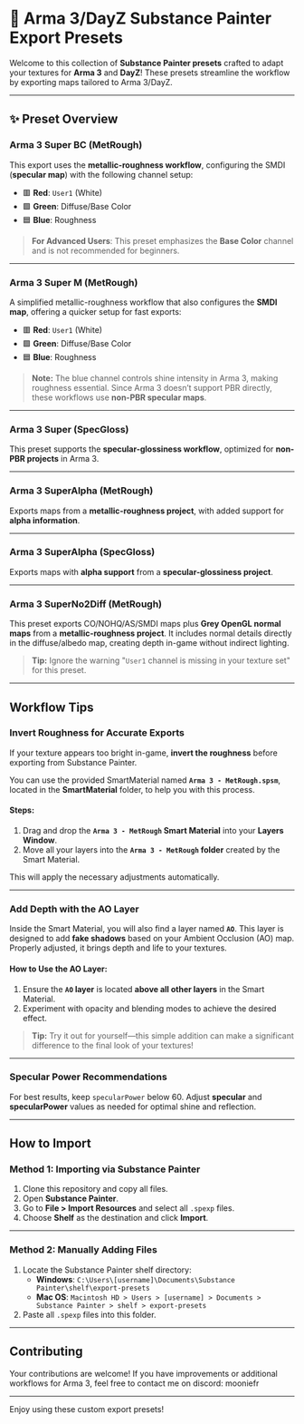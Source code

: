 # 🎨 Arma 3/DayZ Substance Painter Export Presets

Welcome to this collection of **Substance Painter presets** crafted to adapt your textures for **Arma 3** and **DayZ**! These presets streamline the workflow by exporting maps tailored to Arma 3/DayZ.

---

## ✨ Preset Overview

### Arma 3 Super BC (MetRough)

This export uses the **metallic-roughness workflow**, configuring the SMDI (**specular map**) with the following channel setup:

- 🟥 **Red**: `User1` (White)
- 🟩 **Green**: Diffuse/Base Color
- 🟦 **Blue**: Roughness

> **For Advanced Users**: This preset emphasizes the **Base Color** channel and is not recommended for beginners.

---

### Arma 3 Super M (MetRough)

A simplified metallic-roughness workflow that also configures the **SMDI map**, offering a quicker setup for fast exports:

- 🟥 **Red**: `User1` (White)
- 🟩 **Green**: Diffuse/Base Color
- 🟦 **Blue**: Roughness

> **Note:** The blue channel controls shine intensity in Arma 3, making roughness essential. Since Arma 3 doesn’t support PBR directly, these workflows use **non-PBR specular maps**.

---

### Arma 3 Super (SpecGloss)

This preset supports the **specular-glossiness workflow**, optimized for **non-PBR projects** in Arma 3.

---

### Arma 3 SuperAlpha (MetRough)

Exports maps from a **metallic-roughness project**, with added support for **alpha information**.

---

### Arma 3 SuperAlpha (SpecGloss)

Exports maps with **alpha support** from a **specular-glossiness project**.

---

### Arma 3 SuperNo2Diff (MetRough)

This preset exports CO/NOHQ/AS/SMDI maps plus **Grey OpenGL normal maps** from a **metallic-roughness project**. It includes normal details directly in the diffuse/albedo map, creating depth in-game without indirect lighting.

> **Tip:** Ignore the warning "`User1` channel is missing in your texture set" for this preset.

---

## Workflow Tips

### Invert Roughness for Accurate Exports

If your texture appears too bright in-game, **invert the roughness** before exporting from Substance Painter. 

You can use the provided SmartMaterial named **`Arma 3 - MetRough.spsm`**, located in the **SmartMaterial** folder, to help you with this process.

#### Steps:

1. Drag and drop the **`Arma 3 - MetRough` Smart Material** into your **Layers Window**.
2. Move all your layers into the **`Arma 3 - MetRough` folder** created by the Smart Material.

This will apply the necessary adjustments automatically.

---

### Add Depth with the AO Layer

Inside the Smart Material, you will also find a layer named **`AO`**. This layer is designed to add **fake shadows** based on your Ambient Occlusion (AO) map. Properly adjusted, it brings depth and life to your textures.

#### How to Use the AO Layer:

1. Ensure the **`AO` layer** is located **above all other layers** in the Smart Material.
2. Experiment with opacity and blending modes to achieve the desired effect.

> **Tip:** Try it out for yourself—this simple addition can make a significant difference to the final look of your textures!

---

### Specular Power Recommendations

For best results, keep `specularPower` below 60. Adjust **specular** and **specularPower** values as needed for optimal shine and reflection.

---

## How to Import

### Method 1: Importing via Substance Painter

1. Clone this repository and copy all files.
2. Open **Substance Painter**.
3. Go to **File > Import Resources** and select all `.spexp` files.
4. Choose **Shelf** as the destination and click **Import**.

---

### Method 2: Manually Adding Files

1. Locate the Substance Painter shelf directory:
   - **Windows**: `C:\Users\[username]\Documents\Substance Painter\shelf\export-presets`
   - **Mac OS**: `Macintosh HD > Users > [username] > Documents > Substance Painter > shelf > export-presets`
2. Paste all `.spexp` files into this folder.


---

## Contributing

Your contributions are welcome! If you have improvements or additional workflows for Arma 3, feel free to contact me on discord: mooniefr

---

Enjoy using these custom export presets!
